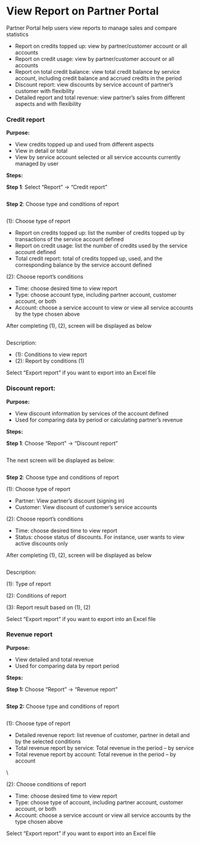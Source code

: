# View Report on Partner Portal

Partner Portal help users view reports to manage sales and compare statistics

* Report on credits topped up: view by partner/customer account or all accounts
* Report on credit usage: view by partner/customer account or all accounts
* Report on total credit balance: view total credit balance by service account, including credit balance and accrued credits in the period
* Discount report: view discounts by service account of partner’s customer with flexibility
* Detailed report and total revenue: view partner’s sales from different aspects and with flexibility

### **Credit report** <a href="#viewreportonpartnerportal-creditreport" id="viewreportonpartnerportal-creditreport"></a>

**Purpose:**

* View credits topped up and used from different aspects
* View in detail or total
* View by service account selected or all service accounts currently managed by user

**Steps:**

**Step 1**: Select “Report” -> “Credit report”

<figure><img src="https://docs.vngcloud.vn/download/attachments/59805308/image2023-7-12_11-38-53.png?version=1&#x26;modificationDate=1689136734000&#x26;api=v2" alt=""><figcaption></figcaption></figure>

**Step 2**: Choose type and conditions of report

<figure><img src="https://docs.vngcloud.vn/download/attachments/59805308/image2023-7-12_11-40-14.png?version=1&#x26;modificationDate=1689136814000&#x26;api=v2" alt=""><figcaption></figcaption></figure>

(1): Choose type of report

* Report on credits topped up: list the number of credits topped up by transactions of the service account defined
* Report on credit usage: list the number of credits used by the service account defined
* Total credit report: total of credits topped up, used, and the corresponding balance by the service account defined

(2): Choose report’s conditions

* Time: choose desired time to view report
* Type: choose account type, including partner account, customer account, or both
* Account: choose a service account to view or view all service accounts by the type chosen above

After completing (1), (2), screen will be displayed as below

<figure><img src="https://docs.vngcloud.vn/download/attachments/59805308/image2023-7-12_11-42-9.png?version=1&#x26;modificationDate=1689136930000&#x26;api=v2" alt=""><figcaption></figcaption></figure>

Description:

* (1): Conditions to view report
* (2): Report by conditions (1)

Select “Export report” if you want to export into an Excel file

### **Discount report:** <a href="#viewreportonpartnerportal-discountreport" id="viewreportonpartnerportal-discountreport"></a>

**Purpose:**

* View discount information by services of the account defined
* Used for comparing data by period or calculating partner’s revenue

**Steps:**

**Step 1**: Choose “Report” -> “Discount report”

<figure><img src="https://docs.vngcloud.vn/download/attachments/59805308/image2023-7-12_11-42-56.png?version=1&#x26;modificationDate=1689136977000&#x26;api=v2" alt=""><figcaption></figcaption></figure>

The next screen will be displayed as below:

<figure><img src="https://docs.vngcloud.vn/download/attachments/59805308/image2023-7-12_13-39-34.png?version=1&#x26;modificationDate=1689143974000&#x26;api=v2" alt=""><figcaption></figcaption></figure>

**Step 2**: Choose type and conditions of report

(1): Choose type of report

* Partner: View partner’s discount (signing in)
* Customer: View discount of customer’s service accounts

&#x20;(2): Choose report’s conditions

* Time: choose desired time to view report
* Status: choose status of discounts. For instance, user wants to view active discounts only

After completing (1), (2), screen will be displayed as below

<figure><img src="https://docs.vngcloud.vn/download/attachments/59805308/image2023-7-12_13-44-29.png?version=1&#x26;modificationDate=1689144269000&#x26;api=v2" alt=""><figcaption></figcaption></figure>

Description:

(1): Type of report

(2): Conditions of report

(3): Report result based on (1), (2)

Select “Export report” if you want to export into an Excel file

### **Revenue report** <a href="#viewreportonpartnerportal-revenuereport" id="viewreportonpartnerportal-revenuereport"></a>

**Purpose:**

* View detailed and total revenue
* Used for comparing data by report period

**Steps:**

**Step 1:** Choose “Report” -> “Revenue report”

<figure><img src="https://docs.vngcloud.vn/download/attachments/59805308/image2023-7-12_13-46-39.png?version=1&#x26;modificationDate=1689144400000&#x26;api=v2" alt=""><figcaption></figcaption></figure>

**Step 2:** Choose type and conditions of report

<figure><img src="https://docs.vngcloud.vn/download/attachments/59805308/image2023-7-12_13-50-12.png?version=1&#x26;modificationDate=1689144613000&#x26;api=v2" alt=""><figcaption></figcaption></figure>

(1): Choose type of report

* Detailed revenue report: list revenue of customer, partner in detail and by the selected conditions
* Total revenue report by service: Total revenue in the period – by service
* Total revenue report by account: Total revenue in the period – by account

\


&#x20;(2): Choose conditions of report

* Time: choose desired time to view report
* Type: choose type of account, including partner account, customer account, or both
* Account: choose a service account or view all service accounts by the type chosen above

Select “Export report” if you want to export into an Excel file

